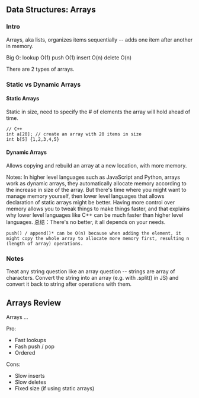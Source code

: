 ## Data Structures: Arrays

### Intro

Arrays, aka lists, organizes items sequentially -- adds one item after another in memory.

Big O:
lookup O(1)
push O(1)
insert O(n)
delete O(n)

There are 2 types of arrays.

### Static vs Dynamic Arrays

#### Static Arrays

Static in size, need to specify the # of elements the array will hold ahead of time.

```
// C++
int a[20]; // create an array with 20 items in size
int b[5] {1,2,3,4,5}
```

#### Dynamic Arrays

Allows copying and rebuild an array at a new location, with more memory.

Notes: In higher level languages such as JavaScript and Python, arrays work as dynamic arrays, they automatically allocate memory according to the increase in size of the array.
But there's time where you might want to manage memory yourself, then lower level languages that allows declaration of static arrays might be better.
Having more control over memory allows you to tweak things to make things faster, and that explains why lower level languages like C++ can be much faster than higher level languages.
总结：There's no better, it all depends on your needs.

```
push() / append()* can be O(n) because when adding the element, it might copy the whole array to allocate more memory first, resulting n (length of array) operations.
```

### Notes

Treat any string question like an array question -- strings are array of characters.
Convert the string into an array (e.g. with .split() in JS) and convert it back to string after operations with them.

## Arrays Review

Arrays ...

Pro:

- Fast lookups
- Fash push / pop
- Ordered

Cons:

- Slow inserts
- Slow deletes
- Fixed size (if using static arrays)
